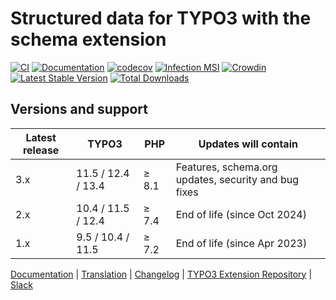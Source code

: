 # Structured data for TYPO3 with the schema extension

[![CI](https://github.com/brotkrueml/schema/actions/workflows/ci.yml/badge.svg)](https://github.com/brotkrueml/schema/actions/workflows/ci.yml)
[![Documentation](https://github.com/brotkrueml/schema/actions/workflows/docs.yml/badge.svg)](https://github.com/brotkrueml/schema/actions/workflows/docs.yml)
[![codecov](https://codecov.io/gh/brotkrueml/schema/graph/badge.svg?token=SFUF1UL2X2)](https://codecov.io/gh/brotkrueml/schema)
[![Infection MSI](https://img.shields.io/endpoint?style=flat&url=https%3A%2F%2Fbadge-api.stryker-mutator.io%2Fgithub.com%2Fbrotkrueml%2Fschema%2Fmain)](https://dashboard.stryker-mutator.io/reports/github.com/brotkrueml/schema/main)
[![Crowdin](https://badges.crowdin.net/typo3-extension-schema/localized.svg)](https://crowdin.com/project/typo3-extension-schema)
[![Latest Stable Version](https://img.shields.io/packagist/v/brotkrueml/schema.svg?label=stable)](https://packagist.org/packages/brotkrueml/schema)
[![Total Downloads](https://img.shields.io/packagist/dt/brotkrueml/schema.svg)](https://packagist.org/packages/brotkrueml/schema)

## Versions and support

| Latest release | TYPO3              | PHP   | Updates will contain                                 |
|----------------|--------------------|-------|------------------------------------------------------|
| 3.x            | 11.5 / 12.4 / 13.4 | ≥ 8.1 | Features, schema.org updates, security and bug fixes |
| 2.x            | 10.4 / 11.5 / 12.4 | ≥ 7.4 | End of life (since Oct 2024)                         |
| 1.x            | 9.5 / 10.4 / 11.5  | ≥ 7.2 | End of life (since Apr 2023)                         |

[Documentation](https://docs.typo3.org/p/brotkrueml/schema/main/en-us/) |
[Translation](https://crowdin.com/project/typo3-extension-schema) |
[Changelog](https://github.com/brotkrueml/schema/blob/main/CHANGELOG.md) |
[TYPO3 Extension Repository](https://extensions.typo3.org/extension/schema) |
[Slack](https://typo3.slack.com/app_redirect?channel=CV36M73D5)

